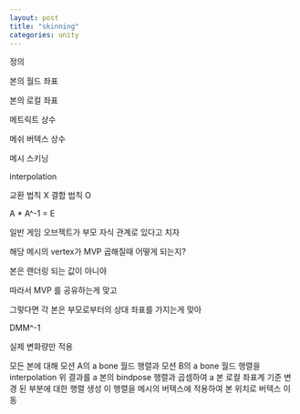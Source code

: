 ```yaml
---
layout: post
title: "skinning"
categories: unity
---
```


정의

본의 월드 좌표

본의 로컬 좌표

메트릭트 상수

메쉬 버텍스 상수

메시 스키닝

interpolation


교환 법칙 X
결합 법칙 O

A * A^-1 = E 


일반 게임 오브젝트가 부모 자식 관계로 있다고 치자

해당 메시의 vertex가 MVP 곱해질때 어떻게 되는지?

본은 랜더링 되는 값이 아니야

따라서 MVP 를 공유하는게 맞고

그렇다면 각 본은 부모로부터의 상대 좌표를 가지는게 맞아 

DMM^-1

실제 변화량만 적용


모든 본에 대해
	모션 A의  a bone 월드 행렬과 모션 B의 a bone 월드 행렬을 interpolation
	위 결과를 a 본의 bindpose 행렬과 곱셈하여 a 본 로컬 좌표계 기준 변경 된 부분에 대한 행렬 생성
	이 행렬을 메시의 버텍스에 적용하여 본 위치로 버텍스 이동
